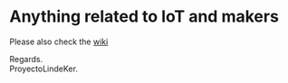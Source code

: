 # Anything related to IoT and makers
Please also check the [wiki](https://github.com/proyectolindeker/IoT/wiki)

Regards.  
ProyectoLindeKer.
